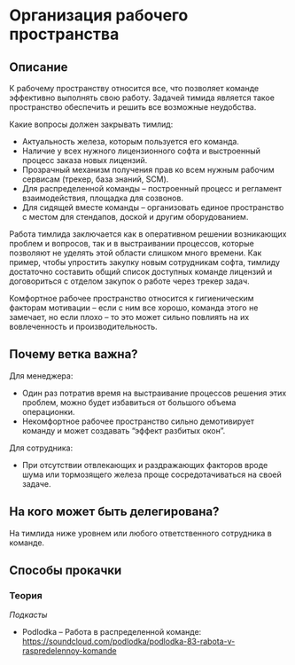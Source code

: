 # Организация рабочего пространства
## Описание
К рабочему пространству относится все, что позволяет команде эффективно выполнять свою работу. Задачей тимида является такое пространство обеспечить и решить все возможные неудобства.

Какие вопросы должен закрывать тимлид:
- Актуальность железа, которым пользуется его команда.
- Наличие у всех нужного лицензионного софта и выстроенный процесс заказа новых лицензий.
- Прозрачный механизм получения прав ко всем нужным рабочим сервисам (трекер, база знаний, SCM).
- Для распределенной команды – построенный процесс и регламент взаимодействия, площадка для созвонов.
- Для сидящей вместе команды – организовать единое пространство с местом для стендапов, доской и другим оборудованием.

Работа тимлида заключается как в оперативном решении возникающих проблем и вопросов, так и в выстраивании процессов, которые позволяют не уделять этой области слишком много времени. Как пример, чтобы упростить закупку новым сотрудникам софта, тимлиду достаточно составить общий список доступных команде лицензий и договориться с отделом закупок о работе через трекер задач.

Комфортное рабочее пространство относится к гигиеническим факторам мотивации – если с ним все хорошо, команда этого не замечает, но если плохо – то это может сильно повлиять на их вовлеченность и производительность.

## Почему ветка важна?
Для менеджера:
- Один раз потратив время на выстраивание процессов решения этих проблем, можно будет избавиться от большого объема операционки.
- Некомфортное рабочее пространство сильно демотивирует команду и может создавать “эффект разбитых окон”.

Для сотрудника:
- При отсутствии отвлекающих и раздражающих факторов вроде шума или тормозящего железа проще сосредотачиваться на своей задаче.

## На кого может быть делегирована?
На тимлида ниже уровнем или любого ответственного сотрудника в команде.
## Способы прокачки
### Теория
*Подкасты*
- Podlodka – Работа в распределенной команде: https://soundcloud.com/podlodka/podlodka-83-rabota-v-raspredelennoy-komande
